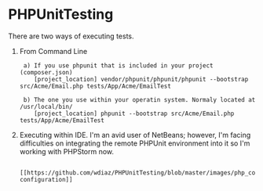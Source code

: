 # PHPUnitTesting

There are two ways of executing tests.
1) From Command Line

        a) If you use phpunit that is included in your project (composer.json)  
           [project_location] vendor/phpunit/phpunit/phpunit --bootstrap src/Acme/Email.php tests/App/Acme/EmailTest

        b) The one you use within your operatin system. Normaly located at /usr/local/bin/
           [project_location] phpunit --bootstrap src/Acme/Email.php tests/App/Acme/EmailTest
        
        
2) Executing within IDE. I'm an avid user of NetBeans; however, I'm facing difficulties on integrating the remote PHPUnit
    environment into it so I'm working with PHPStorm now.
    
        [[https://github.com/wdiaz/PHPUnitTesting/blob/master/images/php_configuration.png|alt=php configuration]]
